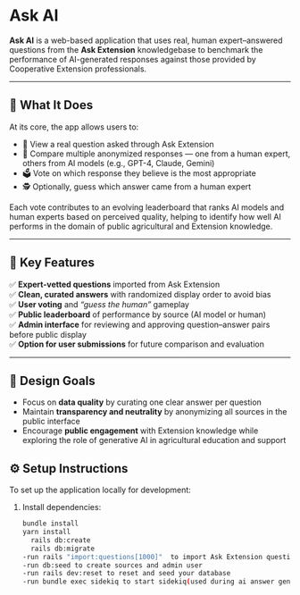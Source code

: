 # Ask AI

**Ask AI** is a web-based application that uses real, human expert–answered questions from the **Ask Extension** knowledgebase to benchmark the performance of AI-generated responses against those provided by Cooperative Extension professionals.

---

## 🧠 What It Does

At its core, the app allows users to:

- 📌 View a real question asked through Ask Extension  
- 🧪 Compare multiple anonymized responses — one from a human expert, others from AI models (e.g., GPT-4, Claude, Gemini)  
- 🗳️ Vote on which response they believe is the most appropriate  
- 🕵️ Optionally, guess which answer came from a human expert  

Each vote contributes to an evolving leaderboard that ranks AI models and human experts based on perceived quality, helping to identify how well AI performs in the domain of public agricultural and Extension knowledge.

---

## 🔑 Key Features

✅ **Expert-vetted questions** imported from Ask Extension  
✅ **Clean, curated answers** with randomized display order to avoid bias  
✅ **User voting** and *“guess the human”* gameplay  
✅ **Public leaderboard** of performance by source (AI model or human)  
✅ **Admin interface** for reviewing and approving question–answer pairs before public display  
✅ **Option for user submissions** for future comparison and evaluation  

---

## 🎯 Design Goals

- Focus on **data quality** by curating one clear answer per question  
- Maintain **transparency and neutrality** by anonymizing all sources in the public interface  
- Encourage **public engagement** with Extension knowledge while exploring the role of generative AI in agricultural education and support

## ⚙️ Setup Instructions

To set up the application locally for development:

1. Install dependencies:

   ```bash
   bundle install
   yarn install
	 rails db:create
	 rails db:migrate
   -run rails "import:questions[1000]"  to import Ask Extension questions (contact Mark Locklear for full question set); pass the number of questions you would like to import
   -run db:seed to create sources and admin user
   -run rails dev:reset to reset and seed your database
   -run bundle exec sidekiq to start sidekiq(used during ai answer generation)
